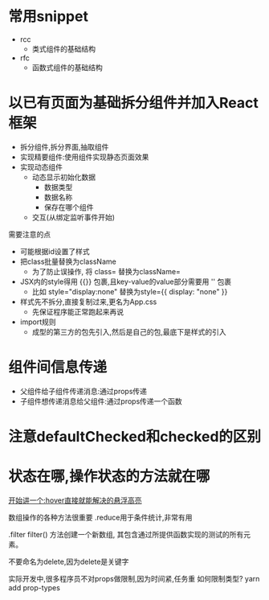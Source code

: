 # 常用snippet
* rcc
  * 类式组件的基础结构
* rfc
  * 函数式组件的基础结构

# 以已有页面为基础拆分组件并加入React框架

* 拆分组件,拆分界面,抽取组件
* 实现精要组件:使用组件实现静态页面效果
* 实现动态组件
  * 动态显示初始化数据
    * 数据类型
    * 数据名称
    * 保存在哪个组件
  * 交互(从绑定监听事件开始)

需要注意的点
* 可能根据id设置了样式
* 把class批量替换为className
  * 为了防止误操作, 将 class= 替换为className=
* JSX内的style得用 {{}} 包裹,且key-value的value部分需要用 '' 包裹
  * 比如 style="display:none" 替换为style={{ display: "none" }}
* 样式先不拆分,直接复制过来,更名为App.css
  * 先保证程序能正常跑起来再说
* import规则
  * 成型的第三方的包先引入,然后是自己的包,最底下是样式的引入

# 组件间信息传递
* 父组件给子组件传递消息:通过props传递
* 子组件想传递消息给父组件:通过props传递一个函数

# 注意defaultChecked和checked的区别
# 状态在哪,操作状态的方法就在哪

[开始讲一个:hover直接就能解决的悬浮高亮](https://www.bilibili.com/video/BV1wy4y1D7JT?p=59&t=133.5)


数组操作的各种方法很重要
.reduce用于条件统计,非常有用

.filter
filter() 方法创建一个新数组, 其包含通过所提供函数实现的测试的所有元素。 

不要命名为delete,因为delete是关键字


实际开发中,很多程序员不对props做限制,因为时间紧,任务重
如何限制类型? yarn add prop-types